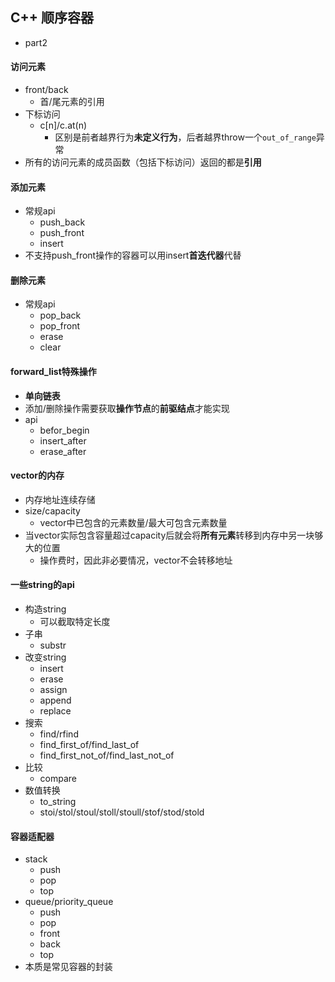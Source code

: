 ## C++ 顺序容器
* part2

#### 访问元素
* front/back
    * 首/尾元素的引用
* 下标访问
    * c[n]/c.at(n)
        * 区别是前者越界行为**未定义行为**，后者越界throw一个`out_of_range`异常
* 所有的访问元素的成员函数（包括下标访问）返回的都是**引用**

#### 添加元素
* 常规api
    * push_back
    * push_front
    * insert
* 不支持push_front操作的容器可以用insert**首迭代器**代替

#### 删除元素
* 常规api
    * pop_back
    * pop_front
    * erase
    * clear
#### forward_list特殊操作
* **单向链表**
* 添加/删除操作需要获取**操作节点**的**前驱结点**才能实现
* api
    * befor_begin
    * insert_after
    * erase_after

#### vector的内存
* 内存地址连续存储
* size/capacity
    * vector中已包含的元素数量/最大可包含元素数量
* 当vector实际包含容量超过capacity后就会将**所有元素**转移到内存中另一块够大的位置
    * 操作费时，因此非必要情况，vector不会转移地址

#### 一些string的api
* 构造string
    * 可以截取特定长度
* 子串
    * substr
* 改变string
    * insert
    * erase
    * assign
    * append
    * replace
* 搜索
    * find/rfind
    * find_first_of/find_last_of
    * find_first_not_of/find_last_not_of
* 比较
    * compare
* 数值转换
    * to_string
    * stoi/stol/stoul/stoll/stoull/stof/stod/stold

#### 容器适配器
* stack
    * push
    * pop
    * top
* queue/priority_queue
    * push
    * pop
    * front
    * back
    * top
* 本质是常见容器的封装
